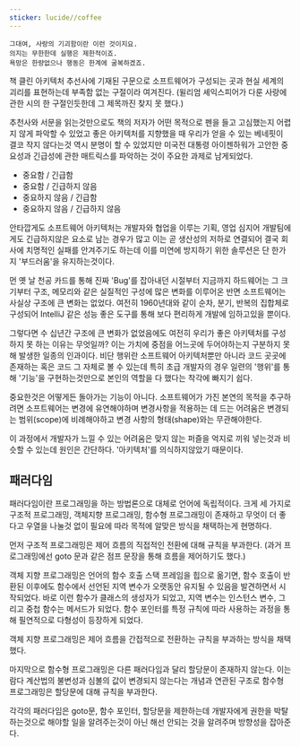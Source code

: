 ```yaml
---
sticker: lucide//coffee
---
```


```
그대여, 사랑의 기괴함이란 이런 것이지요.
의지는 무한한데 실행은 제한적이죠.
욕망은 한량없으나 행동은 한계에 굴복하겠죠.
```

책 클린 아키텍처 추선사에 기재된 구문으로 소프트웨어가 구성되는 곳과 현실 세계의 괴리를 표현하는데 부족함 없는 구절이라 여겨진다. (윌리엄 셰익스피어가 다룬 사랑에 관한 시의 한 구절인듯한데 그 제목까진 찾지 못 했다.)

추천사와 서문을 읽는것만으로도 책의 저자가 어떤 목적으로 펜을 들고 고심했는지 어렵지 않게 파악할 수 있었고 좋은 아키텍처를 지향했을 때 우리가 얻을 수 있는 베네핏이 결코 작지 않다는것 역시 분명이 할 수 있었지만 미국전 대통령 아이젠하워가 고안한 중요성과 긴급성에 관한 매트릭스를 파악하는 것이 주요한 과제로 남게되었다.

- 중요함 / 긴급함
- 중요함 / 긴급하지 않음
- 중요하지 않음 / 긴급함
- 중요하지 않음 / 긴급하지 않음

안타깝게도 소프트웨어 아키텍처는 개발자와 협업을 이루는 기획, 영업 심지어 개발팀에게도 긴급하지않은 요소로 남는 경우가 많고 이는 곧 생산성의 저하로 연결되어 결국 회사에 치명적인 실패를 안겨주기도 하는데 이를 미연에 방지하기 위한 솔루션은 단 한가지 '부드러움'을 유지하는것이다.

먼 옛 날 천공 카드를 통해 진짜 'Bug'를 잡아내던 시절부터 지금까지 하드웨어는 그 크기부터 구조, 메모리와 같은 실질적인 구성에 많은 변화를 이루어온 반면 소프트웨어는 사실상 구조에 큰 변화는 없었다.
여전히 1960년대와 같이 순차, 분기, 반복의 집합체로 구성되어 IntelliJ 같은 성능 좋은 도구를 통해 보다 편리하게 개발에 임하고있을 뿐이다.

그렇다면 수 십년간 구조에 큰 변화가 없었음에도 여전히 우리가 좋은 아키텍처를 구성하지 못 하는 이유는 무엇일까? 이는 가치에 중점을 어느곳에 두어야하는지 구분하지 못 해 발생한 일종의 인과이다.
비단 행위란 소프트웨어 아키텍처뿐만 아니라 코드 곳곳에 존재하는 혹은 코드 그 자체로 볼 수 있는데
특히 초급 개발자의 경우 일련의 '행위'를 통해 '기능'을 구현하는것만으로 본인의 역할을 다 했다는 착각에 빠지기 쉽다.

중요한것은 어떻게든 돌아가는 기능이 아니다. 소프트웨어가 가진 본연의 목적을 추구하려면 소프트웨어는 변경에 유연해야하며 변경사항을 적용하는 데 드는 어려움은 변경되는 범위(scope)에 비례해야하고 변경 사항의 형태(shape)와는 무관해야한다.

이 과정에서 개발자가 느낄 수 있는 어려움은 맞지 않는 퍼즐을 억지로 끼워 넣는것과 비슷할 수 있는데 원인은 간단하다. '아키텍처'를 의식하지않았기 때문이다.

## 패러다임

패러다임이란 프로그래밍을 하는 방법론으로 대체로 언어에 독립적이다.
크게 세 가지로 구조적 프로그래밍, 객체지향 프로그래밍, 함수형 프로그래밍이 존재하고 무엇이 더 좋다고 우열을 나눌것 없이 필요에 따라 목적에 알맞은 방식을 채택하는게 현명하다.

먼저 구조적 프로그래밍은 제어 흐름의 직접적인 전환에 대해 규칙을 부과한다.
(과거 프로그래밍에선 goto 문과 같은 점프 문장을 통해 흐름을 제어하기도 했다.)

객체 지향 프로그래밍은 언어의 함수 호출 스택 프레임을 힙으로 옮기면, 함수 호출이 반환된 이후에도 함수에서 선언된 지역 변수가 오랫동안 유지될 수 있음을 발견하면서 시작되었다.
바로 이런 함수가 클래스의 생성자가 되었고, 지역 변수는 인스턴스 변수, 그리고 중첩 함수는 메서드가 되었다. 함수 포인터를 특정 규칙에 따라 사용하는 과정을 통해 필연적으로 다형성이 등장하게 되었다.

객체 지향 프로그래밍은 제어 흐름을 간접적으로 전환하는 규칙을 부과하는 방식을 채택했다.

마지막으로 함수형 프로그래밍은 다른 패러다임과 달리 할당문이 존재하지 않는다. 이는 람다 계산법의 불변성과 심볼의 값이 변경되지 않는다는 개념과 연관된 구조로 함수형 프로그래밍은 할당문에 대해 규칙을 부과한다.

각각의 패러다임은 goto문, 함수 포인터, 할당문을 제한하는데 개발자에게 권한을 박탈하는것으로 해야할 일을 알려주는것이 아닌 해선 안되는 것을 알려주며 방향성을 잡아준다.
